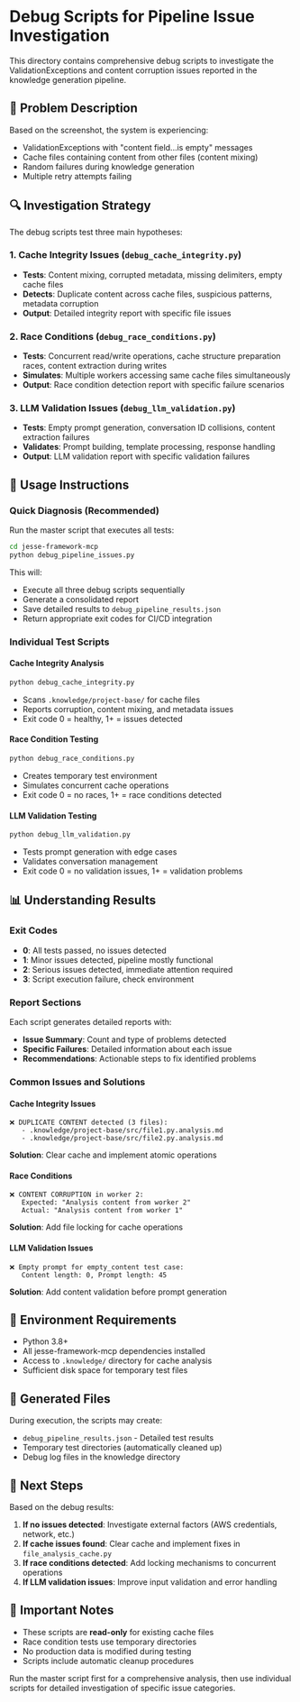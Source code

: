 # Debug Scripts for Pipeline Issue Investigation

This directory contains comprehensive debug scripts to investigate the ValidationExceptions and content corruption issues reported in the knowledge generation pipeline.

## 🚨 Problem Description

Based on the screenshot, the system is experiencing:
- ValidationExceptions with "content field...is empty" messages
- Cache files containing content from other files (content mixing)
- Random failures during knowledge generation
- Multiple retry attempts failing

## 🔍 Investigation Strategy

The debug scripts test three main hypotheses:

### 1. Cache Integrity Issues (`debug_cache_integrity.py`)
- **Tests**: Content mixing, corrupted metadata, missing delimiters, empty cache files
- **Detects**: Duplicate content across cache files, suspicious patterns, metadata corruption
- **Output**: Detailed integrity report with specific file issues

### 2. Race Conditions (`debug_race_conditions.py`) 
- **Tests**: Concurrent read/write operations, cache structure preparation races, content extraction during writes
- **Simulates**: Multiple workers accessing same cache files simultaneously
- **Output**: Race condition detection report with specific failure scenarios

### 3. LLM Validation Issues (`debug_llm_validation.py`)
- **Tests**: Empty prompt generation, conversation ID collisions, content extraction failures
- **Validates**: Prompt building, template processing, response handling
- **Output**: LLM validation report with specific validation failures

## 🚀 Usage Instructions

### Quick Diagnosis (Recommended)
Run the master script that executes all tests:

```bash
cd jesse-framework-mcp
python debug_pipeline_issues.py
```

This will:
- Execute all three debug scripts sequentially
- Generate a consolidated report
- Save detailed results to `debug_pipeline_results.json`
- Return appropriate exit codes for CI/CD integration

### Individual Test Scripts

#### Cache Integrity Analysis
```bash
python debug_cache_integrity.py
```
- Scans `.knowledge/project-base/` for cache files
- Reports corruption, content mixing, and metadata issues
- Exit code 0 = healthy, 1+ = issues detected

#### Race Condition Testing
```bash
python debug_race_conditions.py
```
- Creates temporary test environment
- Simulates concurrent cache operations
- Exit code 0 = no races, 1+ = race conditions detected

#### LLM Validation Testing
```bash
python debug_llm_validation.py
```
- Tests prompt generation with edge cases
- Validates conversation management
- Exit code 0 = no validation issues, 1+ = validation problems

## 📊 Understanding Results

### Exit Codes
- **0**: All tests passed, no issues detected
- **1**: Minor issues detected, pipeline mostly functional
- **2**: Serious issues detected, immediate attention required
- **3**: Script execution failure, check environment

### Report Sections

Each script generates detailed reports with:
- **Issue Summary**: Count and type of problems detected
- **Specific Failures**: Detailed information about each issue
- **Recommendations**: Actionable steps to fix identified problems

### Common Issues and Solutions

#### Cache Integrity Issues
```
❌ DUPLICATE CONTENT detected (3 files):
   - .knowledge/project-base/src/file1.py.analysis.md
   - .knowledge/project-base/src/file2.py.analysis.md
```
**Solution**: Clear cache and implement atomic operations

#### Race Conditions
```
❌ CONTENT CORRUPTION in worker 2:
   Expected: "Analysis content from worker 2"
   Actual: "Analysis content from worker 1"
```
**Solution**: Add file locking for cache operations

#### LLM Validation Issues
```
❌ Empty prompt for empty_content test case:
   Content length: 0, Prompt length: 45
```
**Solution**: Add content validation before prompt generation

## 🔧 Environment Requirements

- Python 3.8+
- All jesse-framework-mcp dependencies installed
- Access to `.knowledge/` directory for cache analysis
- Sufficient disk space for temporary test files

## 📁 Generated Files

During execution, the scripts may create:
- `debug_pipeline_results.json` - Detailed test results
- Temporary test directories (automatically cleaned up)
- Debug log files in the knowledge directory

## 🎯 Next Steps

Based on the debug results:

1. **If no issues detected**: Investigate external factors (AWS credentials, network, etc.)
2. **If cache issues found**: Clear cache and implement fixes in `file_analysis_cache.py`
3. **If race conditions detected**: Add locking mechanisms to concurrent operations
4. **If LLM validation issues**: Improve input validation and error handling

## 🚨 Important Notes

- These scripts are **read-only** for existing cache files
- Race condition tests use temporary directories
- No production data is modified during testing
- Scripts include automatic cleanup procedures

Run the master script first for a comprehensive analysis, then use individual scripts for detailed investigation of specific issue categories.
